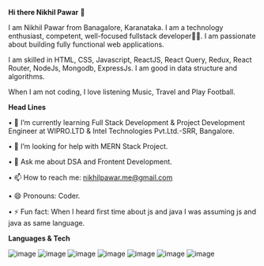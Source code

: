**Hi there Nikhil Pawar** 👋

I am Nikhil Pawar from Banagalore, Karanataka. I am a technology enthusiast, competent, well-focused fullstack developer👨‍💻. I am passionate about building fully functional web applications.

I am skilled in HTML, CSS, Javascript, ReactJS, React Query, Redux, React Router, NodeJs, Mongodb, ExpressJs. I am good in data structure and algorithms.

When I am not coding, I love listening Music, Travel and Play Football.

**Head Lines**

• 🌱 I’m currently learning Full Stack Development & Project Development Engineer at WIPRO.LTD & Intel Technologies Pvt.Ltd.-SRR, Bangalore.

• 🤔 I’m looking for help with MERN Stack Project.

• 💬 Ask me about DSA and Frontent Development.

• 📫 How to reach me: nikhilpawar.me@gmail.com

• 😄 Pronouns: Coder.

• ⚡ Fun fact: When I heard first time about js and java I was assuming js and java as same language.


**Languages & Tech**

![image](https://user-images.githubusercontent.com/49911600/170131423-5bb59425-11b9-4ef4-a294-8592c38cdddc.png) ![image](https://user-images.githubusercontent.com/49911600/170131573-f67a43f9-aad1-41e4-82f6-f115bbafe43b.png) ![image](https://user-images.githubusercontent.com/49911600/170131654-881a14cd-353d-4f12-90f1-e81bcd5ec4be.png) ![image](https://user-images.githubusercontent.com/49911600/170131702-b140acfc-49b1-4f13-9617-70a49f1878a2.png) ![image](https://user-images.githubusercontent.com/49911600/170131770-b5e28c24-5a5e-40de-b448-64000d19ae2c.png) ![image](https://user-images.githubusercontent.com/49911600/170131810-cbcb419f-9507-49e1-8bcc-7ffd9d47f74e.png) ![image](https://user-images.githubusercontent.com/49911600/170131854-daef0f3b-ffa5-4eba-9e4b-5314fb3ab666.png)







